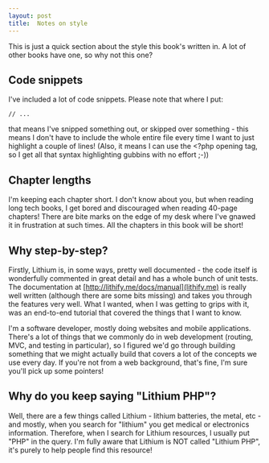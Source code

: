 ```yaml
---
layout: post
title:  Notes on style
---
```


This is just a quick section about the style this book's written in. A lot of other books have one, so why not this one?

## Code snippets

I've included a lot of code snippets. Please note that where I put:

    // ...

that means I've snipped something out, or skipped over something - this means I don't have to include the whole entire file every time I want to just highlight a couple of lines! (Also, it means I can use the <?php opening tag, so I get all that syntax highlighting gubbins with no effort ;-))

## Chapter lengths

I'm keeping each chapter short. I don't know about you, but when reading long tech books, I get bored and discouraged when reading 40-page chapters! There are bite marks on the edge of my desk where I've gnawed it in frustration at such times. All the chapters in this book will be short!

## Why step-by-step?

Firstly, Lithium is, in some ways, pretty well documented - the code itself is wonderfully commented in great detail and has a whole bunch of unit tests. The documentation at [http://lithify.me/docs/manual](lithify.me) is really well written (although there are some bits missing) and takes you through the features very well. What I wanted, when I was getting to grips with it, was an end-to-end tutorial that covered the things that I want to know.

I'm a software developer, mostly doing websites and mobile applications. There's a lot of things that we commonly do in web development (routing, MVC, and testing in particular), so I figured we'd go through building something that we might actually build that covers a lot of the concepts we use every day. If you're not from a web background, that's fine, I'm sure you'll pick up some pointers!

## Why do you keep saying "Lithium PHP"?

Well, there are a few things called Lithium - lithium batteries, the metal, etc - and mostly, when you search for "lithium" you get medical or electronics information. Therefore, when I search for Lithium resources, I usually put "PHP" in the query. I'm fully aware that Lithium is NOT called "Lithium PHP", it's purely to help people find this resource!